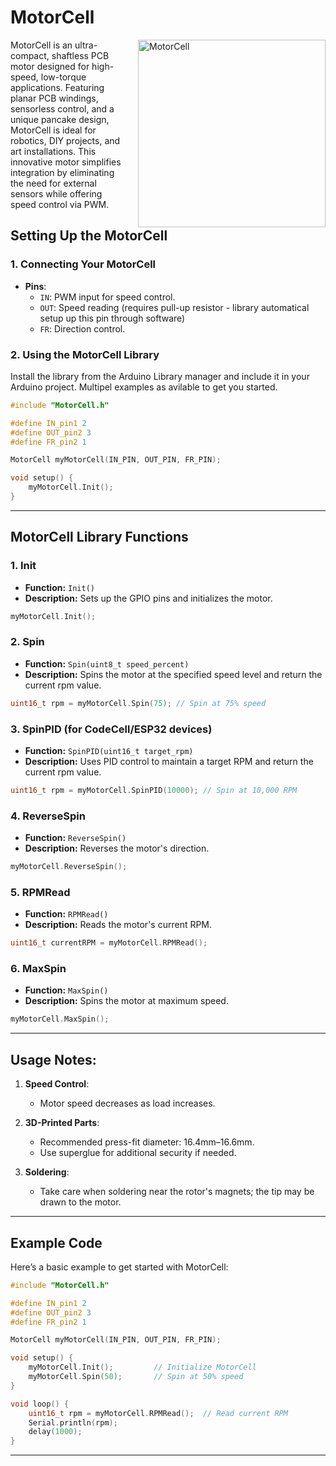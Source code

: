 # MotorCell

<img src="https://microbots.io/cdn/shop/files/NCNBnM-Copy_800x.png?v=1732024552" alt="MotorCell" width="300" align="right" style="margin-left: 20px;">

MotorCell is an ultra-compact, shaftless PCB motor designed for high-speed, low-torque applications. Featuring planar PCB windings, sensorless control, and a unique pancake design, MotorCell is ideal for robotics, DIY projects, and art installations. This innovative motor simplifies integration by eliminating the need for external sensors while offering speed control via PWM.

## Setting Up the MotorCell

### 1. Connecting Your MotorCell

- **Pins**:
  - `IN`: PWM input for speed control.
  - `OUT`: Speed reading (requires pull-up resistor - library automatical setup up this pin through software)
  - `FR`: Direction control.

### 2. Using the MotorCell Library

Install the library from the Arduino Library manager and include it in your Arduino project. Multipel examples as avilable to get you started.

```cpp
#include "MotorCell.h"

#define IN_pin1 2
#define OUT_pin2 3
#define FR_pin2 1

MotorCell myMotorCell(IN_PIN, OUT_PIN, FR_PIN);

void setup() {
    myMotorCell.Init();
}
```

---

## MotorCell Library Functions

### 1. **Init**
- **Function:** `Init()`
- **Description:** Sets up the GPIO pins and initializes the motor.

```cpp
myMotorCell.Init();
```

### 2. **Spin**
- **Function:** `Spin(uint8_t speed_percent)`
- **Description:** Spins the motor at the specified speed level and return the current rpm value.

```cpp
uint16_t rpm = myMotorCell.Spin(75); // Spin at 75% speed
```

### 3. **SpinPID (for CodeCell/ESP32 devices)**
- **Function:** `SpinPID(uint16_t target_rpm)`
- **Description:** Uses PID control to maintain a target RPM and return the current rpm value.

```cpp
uint16_t rpm = myMotorCell.SpinPID(10000); // Spin at 10,000 RPM
```

### 4. **ReverseSpin**
- **Function:** `ReverseSpin()`
- **Description:** Reverses the motor's direction.

```cpp
myMotorCell.ReverseSpin();
```

### 5. **RPMRead**
- **Function:** `RPMRead()`
- **Description:** Reads the motor's current RPM.

```cpp
uint16_t currentRPM = myMotorCell.RPMRead();
```

### 6. **MaxSpin**
- **Function:** `MaxSpin()`
- **Description:** Spins the motor at maximum speed.

```cpp
myMotorCell.MaxSpin();
```

---

## Usage Notes:

1. **Speed Control**:
   - Motor speed decreases as load increases. 
   
2. **3D-Printed Parts**:
   - Recommended press-fit diameter: 16.4mm–16.6mm.
   - Use superglue for additional security if needed.

3. **Soldering**:
   - Take care when soldering near the rotor's magnets; the tip may be drawn to the motor.

---

## Example Code

Here’s a basic example to get started with MotorCell:

```cpp
#include "MotorCell.h"

#define IN_pin1 2
#define OUT_pin2 3
#define FR_pin2 1

MotorCell myMotorCell(IN_PIN, OUT_PIN, FR_PIN);

void setup() {
    myMotorCell.Init();         // Initialize MotorCell
    myMotorCell.Spin(50);       // Spin at 50% speed
}

void loop() {
    uint16_t rpm = myMotorCell.RPMRead();  // Read current RPM
    Serial.println(rpm);
    delay(1000);
}
```

---

